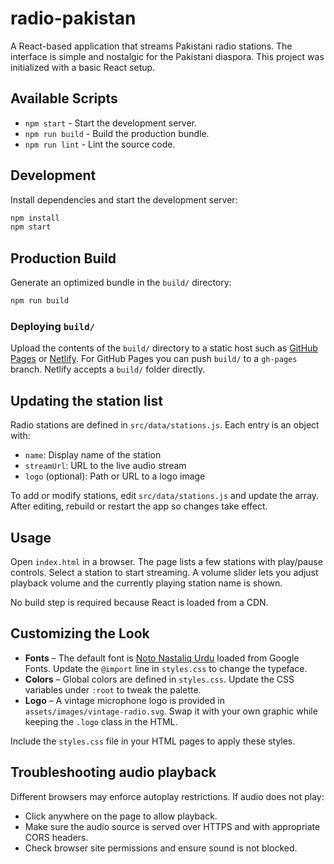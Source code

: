 # radio-pakistan

A React-based application that streams Pakistani radio stations. The interface is simple and nostalgic for the Pakistani diaspora. This project was initialized with a basic React setup.

## Available Scripts
- `npm start` - Start the development server.
- `npm run build` - Build the production bundle.
- `npm run lint` - Lint the source code.

## Development
Install dependencies and start the development server:

```bash
npm install
npm start
```

## Production Build
Generate an optimized bundle in the `build/` directory:

```bash
npm run build
```

### Deploying `build/`
Upload the contents of the `build/` directory to a static host such as [GitHub Pages](https://pages.github.com/) or [Netlify](https://www.netlify.com/). For GitHub Pages you can push `build/` to a `gh-pages` branch. Netlify accepts a `build/` folder directly.

## Updating the station list
Radio stations are defined in `src/data/stations.js`. Each entry is an object with:

- `name`: Display name of the station
- `streamUrl`: URL to the live audio stream
- `logo` (optional): Path or URL to a logo image

To add or modify stations, edit `src/data/stations.js` and update the array. After editing, rebuild or restart the app so changes take effect.

## Usage
Open `index.html` in a browser. The page lists a few stations with play/pause controls. Select a station to start streaming. A volume slider lets you adjust playback volume and the currently playing station name is shown.

No build step is required because React is loaded from a CDN.

## Customizing the Look
* **Fonts** – The default font is [Noto Nastaliq Urdu](https://fonts.google.com/specimen/Noto+Nastaliq+Urdu) loaded from Google Fonts. Update the `@import` line in `styles.css` to change the typeface.
* **Colors** – Global colors are defined in `styles.css`. Update the CSS variables under `:root` to tweak the palette.
* **Logo** – A vintage microphone logo is provided in `assets/images/vintage-radio.svg`. Swap it with your own graphic while keeping the `.logo` class in the HTML.

Include the `styles.css` file in your HTML pages to apply these styles.

## Troubleshooting audio playback
Different browsers may enforce autoplay restrictions. If audio does not play:
- Click anywhere on the page to allow playback.
- Make sure the audio source is served over HTTPS and with appropriate CORS headers.
- Check browser site permissions and ensure sound is not blocked.
